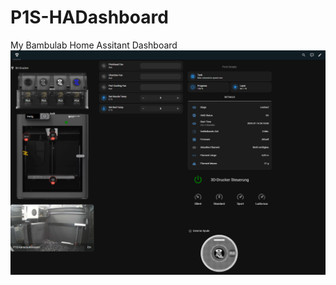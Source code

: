# P1S-HADashboard
My Bambulab Home Assitant Dashboard
![alt text](P1S-Dashboard.png "P1S HA Dashboard")
